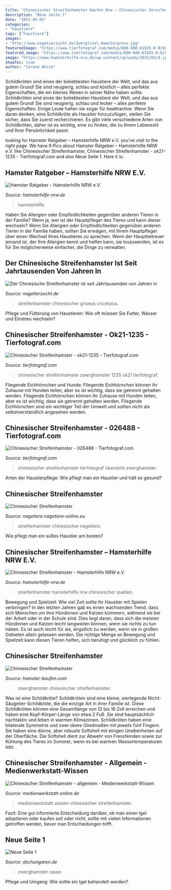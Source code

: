 ```yaml
---
title: "Chinesischer Streifenhamster Kaufen Nrw ~ Chinesischer Streifenhamster"
description: "Neue seite 1"
date: "2022-05-03"
categories:
- "haustiere"
tags: ["haustiere"]
images:
- "http://www.nagetierzucht.de/Zwergtitel_Hamstergross.jpg"
featuredImage: "https://www.tierfotograf.com/media/600-600-61925-0-0/026488_chinesischer-streifenhamster.jpg"
featured_image: "https://www.tierfotograf.com/media/600-600-61925-0-0/026488_chinesischer-streifenhamster.jpg"
image: "https://www.hamsterhilfe-nrw.de/wp-content/uploads/2015/03/9.jpg"
ShowToc: true
author: "Corene White"
---
```



Schildkröten sind eines der beliebtesten Haustiere der Welt, und das aus gutem Grund! Sie sind neugierig, schlau und köstlich – alles perfekte Eigenschaften, die ein kleines Wesen in seiner Nähe haben sollte.
Schildkröten sind eines der beliebtesten Haustiere der Welt, und das aus gutem Grund! Sie sind neugierig, schlau und lecker – alles perfekte Eigenschaften. Einige Leute halten sie sogar für beattractive. Wenn Sie daran denken, eine Schildkröte als Haustier hinzuzufügen, stellen Sie sicher, dass Sie zuerst recherchieren. Es gibt viele verschiedene Arten von Schildkröten, daher ist es wichtig, eine zu finden, die zu Ihrem Lebensstil und Ihrer Persönlichkeit passt.

	

		
looking for Hamster Ratgeber – Hamsterhilfe NRW e.V. you've visit to the right page. We have 9 Pics about Hamster Ratgeber – Hamsterhilfe NRW e.V. like Chinesischer Streifenhamster, Chinesischer Streifenhamster - ok21-1235 - Tierfotograf.com and also Neue Seite 1. Here it is:
		
    
## Hamster Ratgeber – Hamsterhilfe NRW E.V.

<img loading=lazy src="https://www.hamsterhilfe-nrw.de/wp-content/uploads/2015/03/9.jpg" onerror="this.onerror=null;this.src='https://tse2.mm.bing.net/th?id=OIP.aweKitjgh29lihHCVe0SzAAAAA&amp;pid=15.1';" alt="Hamster Ratgeber – Hamsterhilfe NRW e.V.">

_Source: hamsterhilfe-nrw.de_

>hamsterhilfe. 

	

Haben Sie Allergien oder Empfindlichkeiten gegenüber anderen Tieren in der Familie? Wenn ja, wer ist der Hauptpfleger des Tieres und kann dieser wechseln?
Wenn Sie Allergien oder Empfindlichkeiten gegenüber anderen Tieren in der Familie haben, sollten Sie erwägen, mit Ihrem Hauptpfleger über einen Wechsel Ihres Haustieres zu sprechen. Wenn der Hauptbetreuer jemand ist, der Ihre Allergien kennt und helfen kann, sie loszuwerden, ist es für Sie möglicherweise einfacher, die Dinge zu verwalten.

    
## Der Chinesische Streifenhamster Ist Seit Jahrtausenden Von Jahren In

<img loading=lazy src="http://www.nagetierzucht.de/Zwergtitel_Hamstergross.jpg" onerror="this.onerror=null;this.src='https://tse4.mm.bing.net/th?id=OIP.6KzbvfhYJDoWc2sCZS7_mQHaGH&amp;pid=15.1';" alt="Der Chinesische Streifenhamster ist seit Jahrtausenden von Jahren in">

_Source: nagetierzucht.de_

>streifenhamster chinesischer griseus cricetulus. 

	

Pflege und Fütterung von Haustieren: Wie oft müssen Sie Futter, Wasser und Einstreu wechseln?

    
## Chinesischer Streifenhamster - Ok21-1235 - Tierfotograf.com

<img loading=lazy src="http://tierfotograf.com/media/600-600-58144-0-0/ok21-1235_chinesischer-streifenhamster.jpg" onerror="this.onerror=null;this.src='https://tse3.mm.bing.net/th?id=OIP.4C-D7NZQVJ97hVxCi1kRrgHaE8&amp;pid=15.1';" alt="Chinesischer Streifenhamster - ok21-1235 - Tierfotograf.com">

_Source: tierfotograf.com_

>chinesischer streifenhamster zwerghamster 1235 ok21 tierfotograf. 

	

Fliegende Eichhörnchen und Hunde: Fliegende Eichhörnchen können ihr Zuhause mit Hunden teilen, aber es ist wichtig, dass sie getrennt gehalten werden.
Fliegende Eichhörnchen können ihr Zuhause mit Hunden teilen, aber es ist wichtig, dass sie getrennt gehalten werden. Fliegende Eichhörnchen sind ein wichtiger Teil der Umwelt und sollten nicht als selbstverständlich angesehen werden.

    
## Chinesischer Streifenhamster - 026488 - Tierfotograf.com

<img loading=lazy src="https://www.tierfotograf.com/media/600-600-61925-0-0/026488_chinesischer-streifenhamster.jpg" onerror="this.onerror=null;this.src='https://tse3.mm.bing.net/th?id=OIP.YjN89VN1IR90oeprtv1uwQHaID&amp;pid=15.1';" alt="Chinesischer Streifenhamster - 026488 - Tierfotograf.com">

_Source: tierfotograf.com_

>chinesischer streifenhamster tierfotograf übersicht zwerghamster. 

	

Arten der Haustierpflege: Wie pflegt man ein Haustier und hält es gesund?

    
## Chinesischer Streifenhamster

<img loading=lazy src="http://nagetiere.nagetiere-online.eu/images/bilder-gross/chinesischer_streifenhamster.jpg" onerror="this.onerror=null;this.src='https://tse1.mm.bing.net/th?id=OIP.ArDJiUXxiUAPdetH4rj0vgHaF8&amp;pid=15.1';" alt="Chinesischer Streifenhamster">

_Source: nagetiere.nagetiere-online.eu_

>streifenhamster chinesischer nagetiere. 

	

Wie pflegt man ein süßes Haustier am besten?

    
## Chinesischer Streifenhamster – Hamsterhilfe NRW E.V.

<img loading=lazy src="https://www.hamsterhilfe-nrw.de/bilder/wiki/hamster/1.jpg" onerror="this.onerror=null;this.src='https://tse3.mm.bing.net/th?id=OIP.rwmIxkOsnT-h9E9Ea_tjNwHaFf&amp;pid=15.1';" alt="Chinesischer Streifenhamster – Hamsterhilfe NRW e.V.">

_Source: hamsterhilfe-nrw.de_

>streifenhamster hamsterhilfe nrw chinesischer quellen. 

	

Bewegung und Spielzeit: Wie viel Zeit sollte Ihr Haustier mit Spielen verbringen?
In den letzten Jahren gab es einen wachsenden Trend, dass sich Menschen um ihre Hündinnen und Katzen kümmern, während sie bei der Arbeit oder in der Schule sind. Dies liegt daran, dass sich die meisten Hündinnen und Katzen leicht langweilen können, wenn sie nichts zu tun haben. Es ist auch leicht für sie, ängstlich zu werden, wenn sie in großen Gebieten allein gelassen werden. Die richtige Menge an Bewegung und Spielzeit kann diesen Tieren helfen, sich beruhigt und glücklich zu fühlen.

    
## Chinesischer Streifenhamster

<img loading=lazy src="http://hamster-kaufen.com/wp-content/uploads/2016/01/test-neuerer.png" onerror="this.onerror=null;this.src='https://tse4.mm.bing.net/th?id=OIP.a0F83a1qQr4O3hUyDDkdkgHaE6&amp;pid=15.1';" alt="Chinesischer Streifenhamster">

_Source: hamster-kaufen.com_

>zwerghamster chinesischer streifenhamster. 

	

Was ist eine Schildkröte?
Schildkröten sind eine kleine, eierlegende Nicht-Säugetier-Schildkröte, die die einzige Art in ihrer Familie ist. Diese Schildkröten können eine Gesamtlänge von 12 bis 16 Zoll erreichen und haben eine Kopf-Körper-Länge von etwa 2 Fuß. Sie sind hauptsächlich nachtaktiv und leben in warmen Klimazonen. Schildkröten haben eine bilaterale Symmetrie und zwei obere Gliedmaßen mit jeweils fünf Fingern. Sie haben eine dünne, aber robuste Softshell mit einigen Unebenheiten auf der Oberfläche. Die Softshell dient zur Abwehr von Fressfeinden sowie zur Kühlung des Tieres im Sommer, wenn es bei warmen Wassertemperaturen lebt.

    
## Chinesischer Streifenhamster - Allgemein - Medienwerkstatt-Wissen

<img loading=lazy src="http://www.medienwerkstatt-online.de/lws_wissen/bilder/36414-1.jpg" onerror="this.onerror=null;this.src='https://tse4.mm.bing.net/th?id=OIP.pss3DNQ2QvbBi2yyd_BY7gHaIh&amp;pid=15.1';" alt="Chinesischer Streifenhamster - allgemein - Medienwerkstatt-Wissen">

_Source: medienwerkstatt-online.de_

>medienwerkstatt wissen chinesischer streifenhamster. 

	

Fazit: Eine gut informierte Entscheidung darüber, ob man einen Igel adoptieren oder kaufen soll oder nicht, sollte mit vielen Informationen getroffen werden, bevor man Entscheidungen trifft.

    
## Neue Seite 1

<img loading=lazy src="http://www.dschungaren.de/Bilder/dschungare natur.JPG" onerror="this.onerror=null;this.src='https://tse3.mm.bing.net/th?id=OIP.BMJYsn1ZLzV_F_py8Qz0rwHaHB&amp;pid=15.1';" alt="Neue Seite 1">

_Source: dschungaren.de_

>zwerghamster rasse. 

	

Pflege und Umgang: Wie sollte ein Igel behandelt werden?

